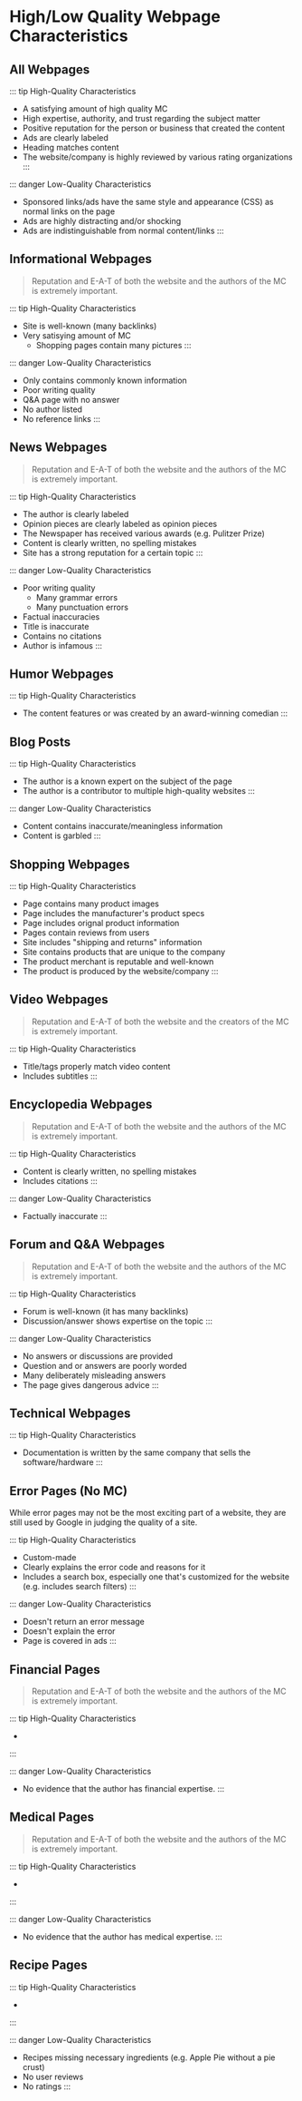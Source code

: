 # High/Low Quality Webpage Characteristics

## All Webpages

::: tip High-Quality Characteristics

- A satisfying amount of high quality MC
- High expertise, authority, and trust regarding the subject matter
- Positive reputation for the person or business that created the content
- Ads are clearly labeled
- Heading matches content
- The website/company is highly reviewed by various rating organizations
:::

::: danger Low-Quality Characteristics

- Sponsored links/ads have the same style and appearance (CSS) as normal links on the page
- Ads are highly distracting and/or shocking
- Ads are indistinguishable from normal content/links
:::

## Informational Webpages

> Reputation and E-A-T of both the website and the authors of the MC is extremely important.

::: tip High-Quality Characteristics

- Site is well-known (many backlinks)
- Very satisying amount of MC
  - Shopping pages contain many pictures
:::

::: danger Low-Quality Characteristics

- Only contains commonly known information
- Poor writing quality
- Q&A page with no answer
- No author listed
- No reference links
:::

## News Webpages

> Reputation and E-A-T of both the website and the authors of the MC is extremely important.

::: tip High-Quality Characteristics

- The author is clearly labeled
- Opinion pieces are clearly labeled as opinion pieces
- The Newspaper has received various awards (e.g. Pulitzer Prize)
- Content is clearly written, no spelling mistakes
- Site has a strong reputation for a certain topic
:::

::: danger Low-Quality Characteristics

- Poor writing quality
  - Many grammar errors
  - Many punctuation errors
- Factual inaccuracies
- Title is inaccurate
- Contains no citations
- Author is infamous
:::

## Humor Webpages

::: tip High-Quality Characteristics

- The content features or was created by an award-winning comedian
:::

## Blog Posts

::: tip High-Quality Characteristics

- The author is a known expert on the subject of the page
- The author is a contributor to multiple high-quality websites
:::

::: danger Low-Quality Characteristics

- Content contains inaccurate/meaningless information
- Content is garbled
:::

## Shopping Webpages

::: tip High-Quality Characteristics

- Page contains many product images
- Page includes the manufacturer's product specs
- Page includes orignal product information
- Pages contain reviews from users
- Site includes "shipping and returns" information
- Site contains products that are unique to the company
- The product merchant is reputable and well-known
- The product is produced by the website/company
:::

## Video Webpages

> Reputation and E-A-T of both the website and the creators of the MC is extremely important.

::: tip High-Quality Characteristics

- Title/tags properly match video content
- Includes subtitles
:::

## Encyclopedia Webpages

> Reputation and E-A-T of both the website and the authors of the MC is extremely important.

::: tip High-Quality Characteristics

- Content is clearly written, no spelling mistakes
- Includes citations
:::

::: danger Low-Quality Characteristics

- Factually inaccurate
:::

## Forum and Q&A Webpages

> Reputation and E-A-T of both the website and the authors of the MC is extremely important.

::: tip High-Quality Characteristics

- Forum is well-known (it has many backlinks)
- Discussion/answer shows expertise on the topic
:::

::: danger Low-Quality Characteristics

- No answers or discussions are provided
- Question and or answers are poorly worded
- Many deliberately misleading answers
- The page gives dangerous advice
:::

## Technical Webpages

::: tip High-Quality Characteristics

- Documentation is written by the same company that sells the software/hardware
:::

## Error Pages (No MC)

While error pages may not be the most exciting part of a website, they are still used by Google in judging the quality of a site.

::: tip High-Quality Characteristics

- Custom-made
- Clearly explains the error code and reasons for it
- Includes a search box, especially one that's customized for the website (e.g. includes search filters)
:::

::: danger Low-Quality Characteristics

- Doesn't return an error message
- Doesn't explain the error
- Page is covered in ads
:::

## Financial Pages

> Reputation and E-A-T of both the website and the authors of the MC is extremely important.

::: tip High-Quality Characteristics

- 
:::

::: danger Low-Quality Characteristics

- No evidence that the author has financial expertise.
:::

## Medical Pages

> Reputation and E-A-T of both the website and the authors of the MC is extremely important.

::: tip High-Quality Characteristics

- 
:::

::: danger Low-Quality Characteristics

- No evidence that the author has medical expertise.
:::

## Recipe Pages

::: tip High-Quality Characteristics

- 
:::

::: danger Low-Quality Characteristics

- Recipes missing necessary ingredients (e.g. Apple Pie without a pie crust)
- No user reviews
- No ratings
:::
